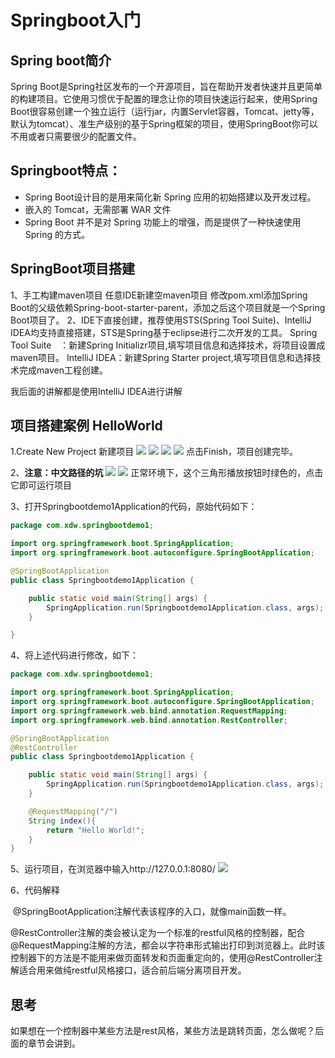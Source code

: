 # Springboot入门
## Spring boot简介
Spring Boot是Spring社区发布的一个开源项目，旨在帮助开发者快速并且更简单的构建项目。它使用习惯优于配置的理念让你的项目快速运行起来，使用Spring Boot很容易创建一个独立运行（运行jar，内置Servlet容器，Tomcat、jetty等，默认为tomcat）、准生产级别的基于Spring框架的项目，使用SpringBoot你可以不用或者只需要很少的配置文件。

## Springboot特点：

- Spring Boot设计目的是用来简化新 Spring 应用的初始搭建以及开发过程。 
- 嵌入的 Tomcat，无需部署 WAR 文件 
- Spring Boot 并不是对 Spring 功能上的增强，而是提供了一种快速使用 Spring 的方式。

## SpringBoot项目搭建
1、手工构建maven项目
任意IDE新建空maven项目
修改pom.xml添加Spring Boot的父级依赖Spring-boot-starter-parent，添加之后这个项目就是一个Spring Boot项目了。
2、IDE下直接创建，推荐使用STS(Spring Tool Suite)、IntelliJ IDEA均支持直接搭建，STS是Spring基于eclipse进行二次开发的工具。
Spring Tool Suite　：新建Spring Initializr项目,填写项目信息和选择技术，将项目设置成maven项目。
IntelliJ IDEA：新建Spring Starter project,填写项目信息和选择技术完成maven工程创建。

我后面的讲解都是使用IntelliJ IDEA进行讲解

## 项目搭建案例 HelloWorld
1.Create New Project 新建项目
<img src="img/img1.jpg"/>
<img src="img/img2.jpg"/>
<img src="img/img3.jpg"/>
<img src="img/img4.jpg"/>
点击Finish，项目创建完毕。

2、**注意：中文路径的坑**
<img src="img/img5.jpg"/>
<img src="img/img6.jpg"/>
正常环境下，这个三角形播放按钮时绿色的，点击它即可运行项目

3、打开Springbootdemo1Application的代码，原始代码如下：

```java
package com.xdw.springbootdemo1;

import org.springframework.boot.SpringApplication;
import org.springframework.boot.autoconfigure.SpringBootApplication;

@SpringBootApplication
public class Springbootdemo1Application {

    public static void main(String[] args) {
        SpringApplication.run(Springbootdemo1Application.class, args);
    }

}

```

4、将上述代码进行修改，如下：

```java
package com.xdw.springbootdemo1;

import org.springframework.boot.SpringApplication;
import org.springframework.boot.autoconfigure.SpringBootApplication;
import org.springframework.web.bind.annotation.RequestMapping;
import org.springframework.web.bind.annotation.RestController;

@SpringBootApplication
@RestController
public class Springbootdemo1Application {

    public static void main(String[] args) {
        SpringApplication.run(Springbootdemo1Application.class, args);
    }

    @RequestMapping("/")
    String index(){
        return "Hello World!";
    }
}

```

5、运行项目，在浏览器中输入http://127.0.0.1:8080/
<img src="img/img7.jpg"/>

6、代码解释

​    @SpringBootApplication注解代表该程序的入口，就像main函数一样。

@RestController注解的类会被认定为一个标准的restful风格的控制器，配合@RequestMapping注解的方法，都会以字符串形式输出打印到浏览器上。此时该控制器下的方法是不能用来做页面转发和页面重定向的，使用@RestController注解适合用来做纯restful风格接口，适合前后端分离项目开发。

## 思考
如果想在一个控制器中某些方法是rest风格，某些方法是跳转页面，怎么做呢？后面的章节会讲到。